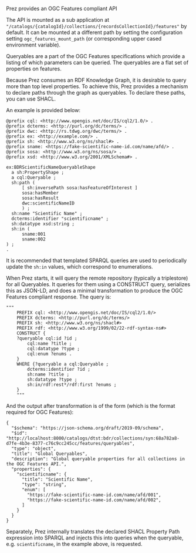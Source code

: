 Prez provides an OGC Features compliant API

The API is mounted as a sub application at `"/catalogs/{catalogId}/collections/{recordsCollectionId}/features"` by default.
It can be mounted at a different path by setting the configuration setting `ogc_features_mount_path` (or corresponding upper cased environment variable).

Queryables are a part of the OGC Features specifications which provide a listing of which parameters can be queried.
The queryables are a flat set of properties on features.

Because Prez consumes an RDF Knowledge Graph, it is desirable to query more than top level properties.
To achieve this, Prez provides a mechanism to declare paths through the graph as queryables.
To declare these paths, you can use SHACL.

An example is provided below:
```
@prefix cql: <http://www.opengis.net/doc/IS/cql2/1.0/> .
@prefix dcterms: <http://purl.org/dc/terms/> .
@prefix dwc: <http://rs.tdwg.org/dwc/terms/> .
@prefix ex: <http://example.com/> .
@prefix sh: <http://www.w3.org/ns/shacl#> .
@prefix sname: <https://fake-scientific-name-id.com/name/afd/> .
@prefix sosa: <http://www.w3.org/ns/sosa/> .
@prefix xsd: <http://www.w3.org/2001/XMLSchema#> .

ex:BDRScientificNameQueryableShape
  a sh:PropertyShape ;
  a cql:Queryable ;
  sh:path (
      [ sh:inversePath sosa:hasFeatureOfInterest ]
      sosa:hasMember
      sosa:hasResult
      dwc:scientificNameID
      ) ;
  sh:name "Scientific Name" ;
  dcterms:identifier "scientificname" ;
  sh:datatype xsd:string ;
  sh:in (
      sname:001
      sname:002
) ;
.
```
It is recommended that templated SPARQL queries are used to periodically update the `sh:in` values, which correspond to enumerations.

When Prez starts, it will query the remote repository (typically a triplestore) for all Queryables.
It queries for them using a CONSTRUCT query, serializes this as JSON-LD, and does a minimal transformation to produce the OGC Features compliant response. 
The query is:
```
"""
    PREFIX cql: <http://www.opengis.net/doc/IS/cql2/1.0/>
    PREFIX dcterms: <http://purl.org/dc/terms/>
    PREFIX sh: <http://www.w3.org/ns/shacl#>
    PREFIX rdf: <http://www.w3.org/1999/02/22-rdf-syntax-ns#>
    CONSTRUCT {
    ?queryable cql:id ?id ;
    	cql:name ?title ;
    	cql:datatype ?type ;
    	cql:enum ?enums .
    }
    WHERE {?queryable a cql:Queryable ;
        dcterms:identifier ?id ;
        sh:name ?title ;
        sh:datatype ?type ;
        sh:in/rdf:rest*/rdf:first ?enums ;
    }
    """
```
And the output after transformation is of the form (which is the format required for OGC Features):
```
{
  "$schema": "https://json-schema.org/draft/2019-09/schema",
  "$id": "http://localhost:8000/catalogs/dtst:bdr/collections/syn:68a782a8-d7fe-4b3e-8377-c76c9cc245cc/features/queryables",
  "type": "object",
  "title": "Global Queryables",
  "description": "Global queryable properties for all collections in the OGC Features API.",
  "properties": {
    "scientificname": {
      "title": "Scientific Name",
      "type": "string",
      "enum": [
        "https://fake-scientific-name-id.com/name/afd/001",
        "https://fake-scientific-name-id.com/name/afd/002",
      ]
    }
  }
}
```

Separately, Prez internally translates the declared SHACL Property Path expression into SPARQL and injects this into queries when the queryable, e.g. `scientificname`, in the example above, is requested.